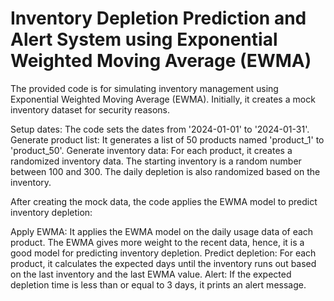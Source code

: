 # Inventory Depletion Prediction and Alert System using Exponential Weighted Moving Average (EWMA)
The provided code is for simulating inventory management using Exponential Weighted Moving Average (EWMA). Initially, it creates a mock inventory dataset for security reasons.

Setup dates: The code sets the dates from '2024-01-01' to '2024-01-31'.
Generate product list: It generates a list of 50 products named 'product_1' to 'product_50'.
Generate inventory data: For each product, it creates a randomized inventory data. The starting inventory is a random number between 100 and 300. The daily depletion is also randomized based on the inventory.

After creating the mock data, the code applies the EWMA model to predict inventory depletion:

Apply EWMA: It applies the EWMA model on the daily usage data of each product. The EWMA gives more weight to the recent data, hence, it is a good model for predicting inventory depletion.
Predict depletion: For each product, it calculates the expected days until the inventory runs out based on the last inventory and the last EWMA value.
Alert: If the expected depletion time is less than or equal to 3 days, it prints an alert message.
